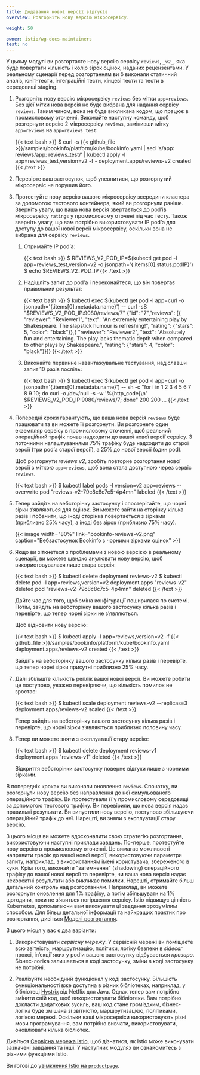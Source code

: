 ```yaml
---
title: Додавання нової версії відгуків
overview: Розгорніть нову версію мікросервісу.

weight: 50

owner: istio/wg-docs-maintainers
test: no
---
```


У цьому модулі ви розгортаєте нову версію сервісу `reviews`, `_v2_`, яка буде повертати кількість і колір зірок оцінок, наданих рецензентами. У реальному сценарії перед розгортанням ви б виконали статичний аналіз, юніт-тести, інтеграційні тести, кінцеві тести та тести в середовищі staging.

1.  Розгорніть нову версію мікросервісу `reviews` без мітки `app=reviews`. Без цієї мітки нова версія не буде вибрана для надання сервісу `reviews`. Таким чином, вона не буде викликана кодом, що працює в промисловому оточенні. Виконайте наступну команду, щоб розгорнути версію 2 мікросервісу `reviews`, замінивши мітку `app=reviews` на `app=reviews_test`:

    {{< text bash >}}
    $ curl -s {{< github_file >}}/samples/bookinfo/platform/kube/bookinfo.yaml | sed 's/app: reviews/app: reviews_test/' | kubectl apply -l app=reviews_test,version=v2 -f -
    deployment.apps/reviews-v2 created
    {{< /text >}}

2.  Перевірте ваш застосунок, щоб упевнитися, що розгорнутий мікросервіс не порушив
    його.

3.  Протестуйте нову версію вашого мікросервісу зсередини кластера за допомогою тестового контейнера, який ви розгорнули раніше. Зверніть увагу, що ваша нова версія звертається до podʼів мікросервісу `ratings` у промисловому оточені під час тесту. Також зверніть увагу, що вам потрібно використовувати IP podʼа для доступу до вашої нової версії мікросервісу, оскільки вона не вибрана для сервісу `reviews`.

    1.  Отримайте IP podʼа:

        {{< text bash >}}
        $ REVIEWS_V2_POD_IP=$(kubectl get pod -l app=reviews_test,version=v2 -o jsonpath='{.items[0].status.podIP}')
        $ echo $REVIEWS_V2_POD_IP
        {{< /text >}}

    2.  Надішліть запит до podʼа і переконайтеся, що він повертає правильний результат:

        {{< text bash >}}
        $ kubectl exec $(kubectl get pod -l app=curl -o jsonpath='{.items[0].metadata.name}') -- curl -sS "$REVIEWS_V2_POD_IP:9080/reviews/7"
        {"id": "7","reviews": [{  "reviewer": "Reviewer1",  "text": "An extremely entertaining play by Shakespeare. The slapstick humour is refreshing!", "rating": {"stars": 5, "color": "black"}},{  "reviewer": "Reviewer2",  "text": "Absolutely fun and entertaining. The play lacks thematic depth when compared to other plays by Shakespeare.", "rating": {"stars": 4, "color": "black"}}]}
        {{< /text >}}

    3.  Виконайте первинне навантажувальне тестування, надіславши запит 10 разів поспіль:

        {{< text bash >}}
        $ kubectl exec $(kubectl get pod -l app=curl -o jsonpath='{.items[0].metadata.name}') -- sh -c "for i in 1 2 3 4 5 6 7 8 9 10; do curl -o /dev/null -s -w '%{http_code}\n' $REVIEWS_V2_POD_IP:9080/reviews/7; done"
        200
        200
        ...
        {{< /text >}}

4.  Попередні кроки гарантують, що ваша нова версія `reviews` буде працювати та ви можете її розгорнути. Ви розгорнете один екземпляр сервісу в промисловому оточенні, щоб реальний операційний трафік почав надходити до вашої нової версії сервісу. З поточними налаштуваннями 75% трафіку буде надходити до старої версії (три podʼа старої версії), а 25% до нової версії (один pod).

    Щоб розгорнути _reviews v2_, зробіть повторне розгортання нової версії з міткою `app=reviews`, щоб вона стала доступною через сервіс `reviews`.

    {{< text bash >}}
    $ kubectl label pods -l version=v2 app=reviews --overwrite
    pod "reviews-v2-79c8c8c7c5-4p4mn" labeled
    {{< /text >}}

5.  Тепер зайдіть на вебсторінку застосунку і спостерігайте, що чорні зірки зʼявляються для оцінок. Ви можете зайти на сторінку кілька разів і побачити, що іноді сторінка повертається з зірками (приблизно 25% часу), а іноді без зірок (приблизно 75% часу).

    {{< image width="80%"
        link="bookinfo-reviews-v2.png"
        caption="Вебзастосунок Bookinfo з чорними зірками оцінок"
        >}}

6.  Якщо ви зіткнетеся з проблемами з новою версією в реальному сценарії, ви можете швидко анулювати нову версію, щоб використовувалася лише стара версія:

    {{< text bash >}}
    $ kubectl delete deployment reviews-v2
    $ kubectl delete pod -l app=reviews,version=v2
    deployment.apps "reviews-v2" deleted
    pod "reviews-v2-79c8c8c7c5-4p4mn" deleted
    {{< /text >}}

    Дайте час для того, щоб зміна конфігурації поширилася по системі. Потім, зайдіть на вебсторінку вашого застосунку кілька разів і перевірте, що тепер чорні зірки не зʼявляються.

    Щоб відновити нову версію:

    {{< text bash >}}
    $ kubectl apply -l app=reviews,version=v2 -f {{< github_file >}}/samples/bookinfo/platform/kube/bookinfo.yaml
    deployment.apps/reviews-v2 created
    {{< /text >}}

    Зайдіть на вебсторінку вашого застосунку кілька разів і перевірте, що тепер чорні зірки присутні приблизно 25\% часу.

7.  Далі збільште кількість реплік вашої нової версії. Ви можете робити це поступово, уважно перевіряючи, що кількість помилок не зростає:

    {{< text bash >}}
    $ kubectl scale deployment reviews-v2 --replicas=3
    deployment.apps/reviews-v2 scaled
    {{< /text >}}

    Тепер зайдіть на вебсторінку вашого застосунку кілька разів і перевірте, що чорні зірки зʼявляються приблизно половину часу.

8.  Тепер ви можете зняти з експлуатації стару версію:

    {{< text bash >}}
    $ kubectl delete deployment reviews-v1
    deployment.apps "reviews-v1" deleted
    {{< /text >}}

    Відкриття вебсторінки застосунку поверне відгуки лише з чорними зірками.

В попередніх кроках ви виконали оновлення `reviews`. Спочатку, ви розгорнули нову версію без направлення до неї симульованого операційного трафіку. Ви протестували її у промисловому середовищі за допомогою тестового трафіку. Ви перевірили, що нова версія надає правильні результати. Ви випустили нову версію, поступово збільшуючи операційний трафік до неї. Нарешті, ви зняли з експлуатації стару версію.

З цього місця ви можете вдосконалити свою стратегію розгортання, використовуючи наступні приклади завдань. По-перше, протестуйте нову версію в промисловому оточенні. Це вимагає можливості направити трафік до вашої нової версії, використовуючи параметри запиту, наприклад, з використанням імені користувача, збереженого в куки. Крім того, виконайте "затемнення" (shadowing) операційного трафіку до вашої нової версії та перевірте, чи ваша нова версія надає некоректні результати або викликає помилки. Нарешті, отримайте більш детальний контроль над розгортанням. Наприклад, ви можете розгорнути оновлення для 1% трафіку, а потім збільшувати на 1% щогодини, поки не зʼявиться погіршення сервісу. Istio підвищує цінність Kubernetes, допомагаючи вам виконувати ці завдання зрозумілим способом. Для більш детальної інформації та найкращих практик про розгортання, дивіться [Моделі розгортання](/docs/ops/deployment/deployment-models/).

З цього місця у вас є два варіанти:

1. Використовувати _сервісну мережу_. У сервісній мережі ви поміщаєте всю звітність, маршрутизацію, політики, логіку безпеки в _sidecar_ проксі, інʼєкції яких у podʼи вашого застосунку відбувається _прозоро_. Бізнес-логіка залишається в коді застосунку, зміни в коді застосунку не потрібні.

1. Реалізуйте необхідний функціонал у коді застосунку. Більшість функціональності вже доступна в різних бібліотеках, наприклад, у бібліотеці [Hystrix](https://github.com/Netflix/Hystrix) від Netflix для Java. Однак тепер вам потрібно змінити свій код, щоб використовувати бібліотеки. Вам потрібно докласти додаткових зусиль, ваш код стане громіздким, бізнес-логіка буде змішана зі звітністю, маршрутизацією, політиками, логікою мережі. Оскільки ваші мікросервіси використовують різні мови програмування, вам потрібно вивчати, використовувати, оновлювати кілька бібліотек.

Дивіться [Сервісна мережа Istio](/about/service-mesh/), щоб дізнатися, як Istio може виконувати зазначені завдання та інші. У наступних модулях ви ознайомитесь з різними функціями Istio.

Ви готові до [увімкнення Istio на `productpage`](/docs/examples/microservices-istio/add-istio/).
